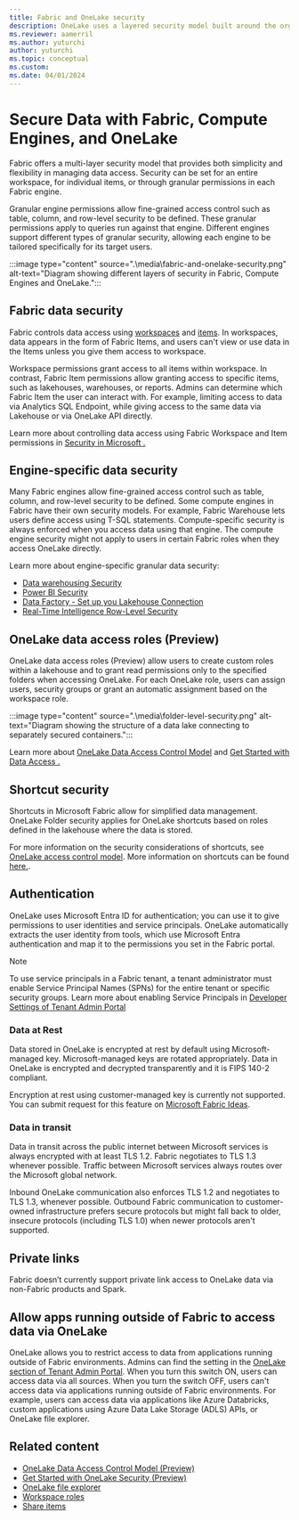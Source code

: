 ```yaml
---
title: Fabric and OneLake security
description: OneLake uses a layered security model built around the organizational structure of experiences within Microsoft Fabric. Learn more about OneLake security.
ms.reviewer: aamerril
ms.author: yuturchi
author: yuturchi
ms.topic: conceptual
ms.custom:
ms.date: 04/01/2024
---
```


# Secure Data with Fabric, Compute Engines, and OneLake

Fabric offers a multi-layer security model that provides both simplicity and flexibility in managing data access. Security can be set for an entire workspace, for individual items, or through granular permissions in each Fabric engine.

Granular engine permissions allow fine-grained access control such as table, column, and row-level security to be defined. These granular permissions apply to queries run against that engine. Different engines support different types of granular security, allowing each engine to be tailored specifically for its target users.

:::image type="content" source=".\media\fabric-and-onelake-security.png" alt-text="Diagram showing different layers of security in Fabric, Compute Engines and OneLake.":::

## Fabric data security

Fabric controls data access using [workspaces](../../get-started/workspaces.md) and [items](../../get-started/fabric-terminology.md#general-terms). In workspaces, data appears in the form of Fabric Items, and users can't view or use data in the Items unless you give them access to workspace.

Workspace permissions grant access to all items within workspace. In contrast,
Fabric Item permissions allow granting access to specific items, such as lakehouses, warehouses, or reports. Admins can determine which Fabric Item the user can interact with. For example, limiting access to data via Analytics SQL Endpoint, while giving access to the same data via Lakehouse or via OneLake API directly.

Learn more about controlling data access using Fabric Workspace and Item permissions in [Security in Microsoft .](../../security/security-overview.md)

## Engine-specific data security

Many Fabric engines allow fine-grained access control such as table, column, and row-level security to be defined. Some compute engines in Fabric have their own security models. For example, Fabric Warehouse lets users define access using T-SQL statements. Compute-specific security is always enforced when you access data using that engine. The compute engine security might not apply to users in certain Fabric roles when they access OneLake directly.

Learn more about engine-specific granular data security:

- [Data warehousing Security](../../data-warehouse/security.md)
- [Power BI Security](/power-bi/enterprise/service-admin-power-bi-security)
- [Data Factory - Set up you Lakehouse Connection](../../data-factory/connector-lakehouse-overview.md)
- [Real-Time Intelligence Row-Level Security](/azure/data-explorer/kusto/management/row-level-security-policy)

## OneLake data access roles (Preview)

OneLake data access roles (Preview) allow users to create custom roles within a lakehouse and to grant read permissions only to the specified folders when accessing OneLake. For each OneLake role, users can assign users, security groups or grant an automatic assignment based on the workspace role.

:::image type="content" source=".\media\folder-level-security.png" alt-text="Diagram showing the structure of a data lake connecting to separately secured containers.":::

Learn more about [OneLake Data Access Control Model](./data-access-control-model.md) and [Get Started with Data Access .](./get-started-data-access-roles.md)

## Shortcut security

Shortcuts in Microsoft Fabric allow for simplified data management.
OneLake Folder security applies for OneLake shortcuts based on roles defined in the lakehouse where the data is stored.

For more information on the security considerations of shortcuts, see [OneLake access control model](./data-access-control-model.md). More information on shortcuts can be found [here.](../onelake-shortcuts.md#types-of-shortcuts).

## Authentication

OneLake uses Microsoft Entra ID for authentication; you can use it to give permissions to user identities and service principals. OneLake automatically extracts the user identity from tools, which use Microsoft Entra authentication and map it to the permissions you set in the Fabric portal.

> [!NOTE]
> To use service principals in a Fabric tenant, a tenant administrator must enable Service Principal Names (SPNs) for the entire tenant or specific security groups. Learn more about enabling Service Principals in [Developer Settings of Tenant Admin Portal](../../admin/tenant-settings-index.md#developer-settings)

### Data at Rest

Data stored in OneLake is encrypted at rest by default using Microsoft-managed key. Microsoft-managed keys are rotated appropriately. Data in OneLake is encrypted and decrypted transparently and it is FIPS 140-2 compliant.

Encryption at rest using customer-managed key is currently not supported. You can submit request for this feature on [Microsoft Fabric Ideas](https://ideas.fabric.microsoft.com/).

### Data in transit

Data in transit across the public internet between Microsoft services is always encrypted with at least TLS 1.2. Fabric negotiates to TLS 1.3 whenever possible. Traffic between Microsoft services always routes over the Microsoft global network.

Inbound OneLake communication also enforces TLS 1.2 and negotiates to TLS 1.3, whenever possible. Outbound Fabric communication to customer-owned infrastructure prefers secure protocols but might fall back to older, insecure protocols (including TLS 1.0) when newer protocols aren't supported.

## Private links

Fabric doesn’t currently support private link access to OneLake data via non-Fabric products and Spark.

## Allow apps running outside of Fabric to access data via OneLake

OneLake allows you to restrict access to data from applications running outside of Fabric environments. Admins can find the setting in the [OneLake section of Tenant Admin Portal](../../admin/tenant-settings-index.md#onelake-settings).
When you turn this switch ON, users can access data via all sources. When you turn the switch OFF, users can't access data via applications running outside of Fabric environments. For example, users can access data via applications like Azure Databricks, custom applications using Azure Data Lake Storage (ADLS) APIs, or OneLake file explorer.

## Related content

- [OneLake Data Access Control Model (Preview)](./data-access-control-model.md)
- [Get Started with OneLake Security (Preview)](./get-started-security.md)
- [OneLake file explorer](../onelake-file-explorer.md)
- [Workspace roles](../../get-started/roles-workspaces.md)
- [Share items](../../get-started/share-items.md)
